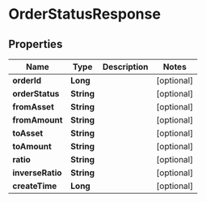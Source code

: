 

# OrderStatusResponse


## Properties

| Name | Type | Description | Notes |
|------------ | ------------- | ------------- | -------------|
|**orderId** | **Long** |  |  [optional] |
|**orderStatus** | **String** |  |  [optional] |
|**fromAsset** | **String** |  |  [optional] |
|**fromAmount** | **String** |  |  [optional] |
|**toAsset** | **String** |  |  [optional] |
|**toAmount** | **String** |  |  [optional] |
|**ratio** | **String** |  |  [optional] |
|**inverseRatio** | **String** |  |  [optional] |
|**createTime** | **Long** |  |  [optional] |



